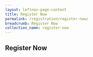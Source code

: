 ```yaml
---
layout: leftnav-page-content
title: Register Now
permalink: /registration/register-now/
breadcrumb: Register Now
collection_name: register-now
---
```


## Register Now